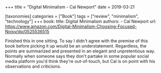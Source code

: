 +++
title = "Digital Minimalism - Cal Newport"
date = 2019-03-21

[taxonomies]
categories = ["Book"]
tags = ["review", "minimalism", "technology"]
+++
book:
    title: Digital Minimalism
    authors: 
        - Cal Newport
    url: https://www.amazon.com/Digital-Minimalism-Choosing-Focused-Noisy/dp/0525536515

Finished this in one sitting. 
To say I didn't agree with the premise of this book before picking it up would be an understatement. 
Regardless, the points are summarized and presented in an elegant and unpretentious way. 
Normally when someone says they don't partake in some popular social media platform you'd think they're out-of-touch, but Cal is on point with his observations and criticisms.